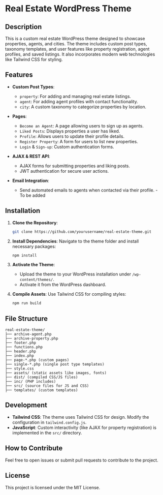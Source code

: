 # Real Estate WordPress Theme

## Description
This is a custom real estate WordPress theme designed to showcase properties, agents, and cities. The theme includes custom post types, taxonomy templates, and user features like property registration, agent profiles, and saved listings. It also incorporates modern web technologies like Tailwind CSS for styling.

## Features
- **Custom Post Types**:
  - `property`: For adding and managing real estate listings.
  - `agent`: For adding agent profiles with contact functionality.
  - `city`: A custom taxonomy to categorize properties by location.
  
- **Pages**:
  - `Become an Agent`: A page allowing users to sign up as agents.
  - `Liked Posts`: Displays properties a user has liked.
  - `Profile`: Allows users to update their profile details.
  - `Register Property`: A form for users to list new properties.
  - `Login` & `Sign-up`: Custom authentication forms.

- **AJAX & REST API**:
  - AJAX forms for submitting properties and liking posts.
  - JWT authentication for secure user actions.

- **Email Integration**:
  - Send automated emails to agents when contacted via their profile. - To be added

## Installation

1. **Clone the Repository**:
   ```bash
   git clone https://github.com/yourusername/real-estate-theme.git
   ```

2. **Install Dependencies**:
   Navigate to the theme folder and install necessary packages:
   ```bash
   npm install
   ```

3. **Activate the Theme**:
   - Upload the theme to your WordPress installation under `/wp-content/themes/`.
   - Activate it from the WordPress dashboard.

4. **Compile Assets**:
   Use Tailwind CSS for compiling styles:
   ```bash
   npm run build
   ```

## File Structure
```
real-estate-theme/
├── archive-agent.php
├── archive-property.php
├── footer.php
├── functions.php
├── header.php
├── index.php
├── page-*.php (custom pages)
├── single-*.php (single post type templates)
├── style.css
├── assets/ (static assets like images, fonts)
├── dist/ (compiled CSS/JS files)
├── inc/ (PHP includes)
├── src/ (source files for JS and CSS)
├── templates/ (custom templates)
```

## Development

- **Tailwind CSS**: The theme uses Tailwind CSS for design. Modify the configuration in `tailwind.config.js`.
- **JavaScript**: Custom interactivity (like AJAX for property registration) is implemented in the `src/` directory.
  
## How to Contribute
Feel free to open issues or submit pull requests to contribute to the project.

## License
This project is licensed under the MIT License.
